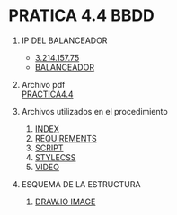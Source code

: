# PRATICA 4.4 BBDD

1. IP DEL BALANCEADOR
    * [3.214.157.75](http://3.217.74.215)
    * [BALANCEADOR](http://3.217.74.215/balancer-manager)

2. Archivo pdf  
    [PRACTICA4.4](BDruizcrespoalejandro-PR4.4.pdf)

3. Archivos utilizados en el procedimiento 
   1. [INDEX](index.html)
   2. [REQUIREMENTS](requirements.md)
   3. [SCRIPT](script.js)
   4. [STYLECSS](style.css)
   5. [VIDEO](https://www.youtube.com/watch?v=CCfuASU73Jo)

4. ESQUEMA DE LA ESTRUCTURA 
   1. [DRAW.IO IMAGE](ESQEUMA1.png)
